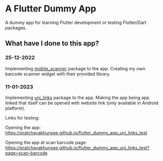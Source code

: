 # A Flutter Dummy App

A dummy app for learning Flutter development or testing Flutter/Dart packages. 

## What have I done to this app?

### 25-12-2022

Implementing <a href="https://pub.dev/packages/mobile_scanner">mobile_scanner</a> package to the app. Creating my own barcode scanner widget with their provided library.

### 11-01-2023

Implementing <a href="https://pub.dev/packages/uni_links">uni_links</a> package to the app. Making the app being app linked that itself can be opened with website link (only available in Android platform).

Links for testing:

Opening the app: <a href="https://pratchayakhunsee.github.io/flutter_dummy_app_uni_links_test">https://pratchayakhunsee.github.io/flutter_dummy_app_uni_links_test</a>

Opening the app at scan barcode page: <a href="https://pratchayakhunsee.github.io/flutter_dummy_app_uni_links_test?page=scan-barcode">https://pratchayakhunsee.github.io/flutter_dummy_app_uni_links_test?page=scan-barcode</a>